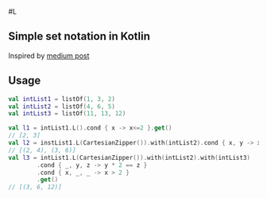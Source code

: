 #L
## Simple set notation in Kotlin
Inspired by [medium post]([https://medium.com/@farolfo/list-comprehensions-in-java-230e6a9d3a0c]())

## Usage

```kotlin
val intList1 = listOf(1, 3, 2)
val intList2 = listOf(4, 6, 5)
val intList3 = listOf(11, 13, 12)

val l1 = intList1.L().cond { x -> x<=2 }.get()
// [2, 3]
val l2 = instList1.L(CartesianZipper()).with(intList2).cond { x, y -> x * 2 == y}.get()
// [(2, 4), (3, 6)]
val l3 = intList1.L(CartesianZipper()).with(intList2).with(intList3)
		.cond { _, y, z -> y * 2 == z }
		.cond { x, _, _ -> x > 2 }
		.get()
// [(3, 6, 12)]
```

